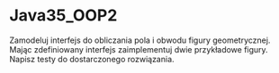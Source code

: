 # Java35_OOP2
Zamodeluj interfejs do obliczania pola i obwodu figury geometrycznej. 
Mając zdefiniowany interfejs zaimplementuj dwie przykładowe figury. 
Napisz testy do dostarczonego rozwiązania.
